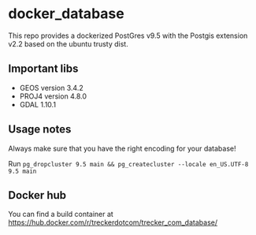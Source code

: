 # docker_database

This repo provides a dockerized PostGres v9.5 with the Postgis extension v2.2 based on the ubuntu trusty dist.

## Important libs 
- GEOS version 3.4.2
- PROJ4 version 4.8.0
- GDAL 1.10.1

## Usage notes
Always make sure that you have the right encoding for your database!

Run ```pg_dropcluster 9.5 main && pg_createcluster --locale en_US.UTF-8 9.5 main```

## Docker hub
You can find a build container at https://hub.docker.com/r/treckerdotcom/trecker_com_database/
